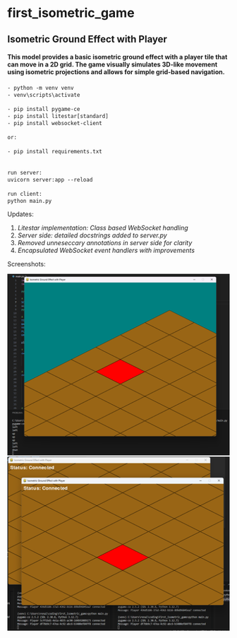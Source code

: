 # first_isometric_game

## Isometric Ground Effect with Player

#### This model provides a basic isometric ground effect with a player tile that can move in a 2D grid. The game visually simulates 3D-like movement using isometric projections and allows for simple grid-based navigation.

```
- python -m venv venv
- venv\scripts\activate

- pip install pygame-ce
- pip install litestar[standard]
- pip install websocket-client

or:

- pip install requirements.txt


run server:
uvicorn server:app --reload

run client:
python main.py
```

Updates:

1. *Litestar implementation: Class based WebSocket handling*
1. *Server side: detailed docstrings added to server.py*
1. *Removed unneseccary annotations in server side for clarity*
1. *Encapsulated WebSocket event handlers with improvements*

Screenshots:

![alt text](images/v1.png)
![alt text](images/v2.png)